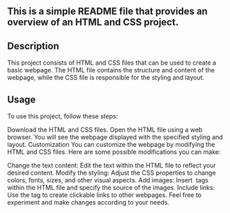 
## This is a simple README file that provides an overview of an HTML and CSS project.

## Description
This project consists of HTML and CSS files that can be used to create a basic webpage. The HTML file contains the structure and content of the webpage, while the CSS file is responsible for the styling and layout.

## Usage
To use this project, follow these steps:

Download the HTML and CSS files.
Open the HTML file using a web browser.
You will see the webpage displayed with the specified styling and layout.
Customization
You can customize the webpage by modifying the HTML and CSS files. Here are some possible modifications you can make:

Change the text content: Edit the text within the HTML file to reflect your desired content.
Modify the styling: Adjust the CSS properties to change colors, fonts, sizes, and other visual aspects.
Add images: Insert <img> tags within the HTML file and specify the source of the images.
Include links: Use the <a> tag to create clickable links to other webpages.
Feel free to experiment and make changes according to your needs.
